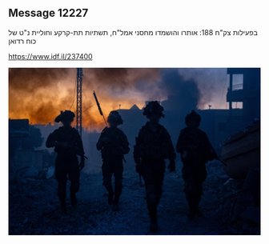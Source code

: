 ## Message 12227

בפעילות צק"ח 188:
אותרו והושמדו מחסני אמל"ח, תשתיות תת-קרקע וחוליית נ"ט של כוח רדואן

https://www.idf.il/237400

![Photo](12227/12227_photo.jpg)
